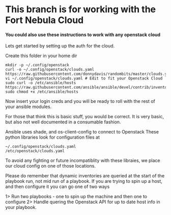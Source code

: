 # This branch is for working with the Fort Nebula Cloud
#### You could also use these instructions to work with any openstack cloud

Lets get started by setting up the auth for the cloud.

Create this folder in your home dir

    mkdir -p ~/.config/openstack
    curl -o ~/.config/openstack/clouds.yaml https://raw.githubusercontent.com/donnydavis/randombits/master/clouds.yaml
    vi ~/.config/openstack/clouds.yaml # Edit to fit your Openstack Cloud
    sudo curl -o /etc/ansible/hosts https://raw.githubusercontent.com/ansible/ansible/devel/contrib/inventory/openstack.py
    sudo chmod +x /etc/ansible/hosts



Now insert your login creds and you will be ready to roll with the rest of your ansible modules. 



For those that think this is basic stuff, you would be correct. 
It is very basic, but also not well documented in a consumable fashion. 

Ansible uses shade, and os-client-config to connect to Openstack
These python libraries look for configuration files at 
    
    ~/.config/openstack/clouds.yaml
    /etc/openstack/clouds.yaml
    
To avoid any fighting or future incompatiblity with these libraies, we place our cloud config on one of those locations.

Please do remember that dynamic inventories are queried at the start of the playbook run, not mid run of a playbook. 
If you are trying to spin up a host, and then configure it you can go one of two ways

1> Run two playbooks - one to spin up the machine and then one to configure
2> Handle quering the Openstack API for up to date host info in your playbook. 
